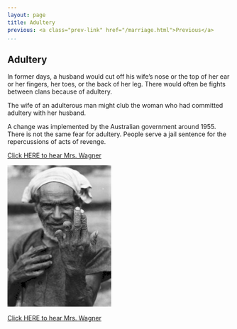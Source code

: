 ```yaml
---
layout: page
title: Adultery
previous: <a class="prev-link" href="/marriage.html">Previous</a>
...
```

## Adultery

In former days, a husband would cut off his wife’s nose or the top of her
ear or her fingers, her toes, or the back of her leg. There would often
be fights between clans because of adultery.

The wife of an adulterous man might club the woman who had
committed adultery with her husband.

A change was implemented by the Australian government around 1955.
There is not the same fear for adultery. People serve a jail sentence for
the repercussions of acts of revenge.

[Click HERE to hear Mrs. Wagner](audio/072-001.mp3)

![Enga Grief](images/073-01.jpg)

[Click HERE to hear Mrs. Wagner](audio/073-001.mp3)